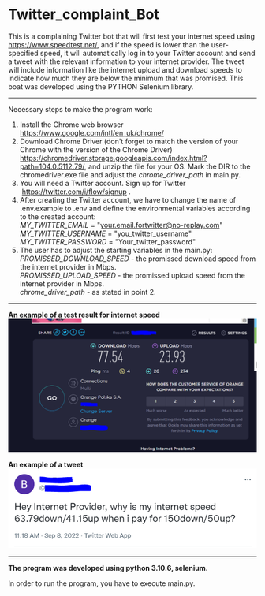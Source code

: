 # Twitter_complaint_Bot

This is a complaining Twitter bot that will first test your internet speed using https://www.speedtest.net/, and if the speed is lower than the user-specified speed, it will automatically log in to your Twitter account and send a tweet with the relevant information to your internet provider. The tweet will include information like the internet upload and download speeds to indicate how much they are below the minimum that was promised. This boat was developed using the PYTHON Selenium library.</br>

---

Necessary steps to make the program work:</br>
1. Install the Chrome web browser https://www.google.com/intl/en_uk/chrome/ </br>
2. Download Chrome Driver (don't forget to match the version of your Chrome with the version of the Chrome Driver) https://chromedriver.storage.googleapis.com/index.html?path=104.0.5112.79/, and unzip the file for your OS.
Mark the DIR to the chromedriver.exe file and adjust the *chrome_driver_path* in main.py. </br>
3. You will need a Twitter account. Sign up for Twitter  https://twitter.com/i/flow/signup . </br>
4. After creating the Twitter account, we have to change the name of .env.example to .env and define the environmental variables according to the created account:</br>
*MY_TWITTER_EMAIL* = "your.email.fortwitter@no-replay.com"</br>
*MY_TWITTER_USERNAME* = "you_twitter_username"</br>
*MY_TWITTER_PASSWORD* = "Your_twitter_password"</br>
5. The user has to adjust the starting variables in the main.py:</br>
*PROMISSED_DOWNLOAD_SPEED* - the promissed download speed from the internet provider in Mbps.</br>
*PROMISSED_UPLOAD_SPEED* - the promissed upload speed from the internet provider in Mbps.</br>
*chrome_driver_path* - as stated in point 2.</br>

---

**An example of a test result for internet speed**</br>
![Screenshot](docs/img/01_speed_test_view.png)</br>


**An example of a tweet**</br>
![Screenshot](docs/img/02_tweet.png)</br>

---

**The program was developed using python 3.10.6, selenium.**


In order to run the program, you have to execute main.py.
